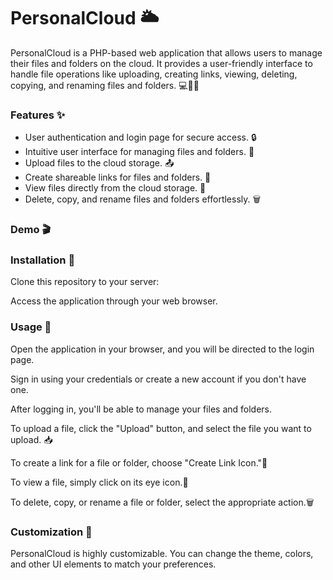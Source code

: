 # PersonalCloud 🌥️

PersonalCloud is a PHP-based web application that allows users to manage their files and folders on the cloud. It provides a user-friendly interface to handle file operations like uploading, creating links, viewing, deleting, copying, and renaming files and folders. 💻📂🔗

### Features ✨
- User authentication and login page for secure access. 🔒
- Intuitive user interface for managing files and folders. 📂
- Upload files to the cloud storage. 📤
- Create shareable links for files and folders. 🔗
- View files directly from the cloud storage. 👀
- Delete, copy, and rename files and folders effortlessly. 🗑️

### Demo 🎬


### Installation 🚀
Clone this repository to your server:

Access the application through your web browser.

### Usage 📘
Open the application in your browser, and you will be directed to the login page.

Sign in using your credentials or create a new account if you don't have one.

After logging in, you'll be able to manage your files and folders.

To upload a file, click the "Upload" button, and select the file you want to upload. 📥

To create a link for a file or folder, choose "Create Link Icon."🔗

To view a file, simply click on its eye icon.👀

To delete, copy, or rename a file or folder, select the appropriate action.🗑️

### Customization 🎨
PersonalCloud is highly customizable. You can change the theme, colors, and other UI elements to match your preferences.
